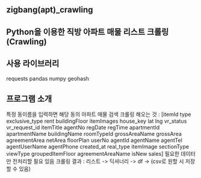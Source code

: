 ## zigbang(apt)_crawling

## Python을 이용한 직방 아파트 매물 리스트 크롤링(Crawling)

## 사용 라이브러리
requests
pandas
numpy
geohash

## 프로그램 소개
특정 동이름을 입력하면 해당 동의 아파트 매물 검색
크롤링 해오는 것 : [itemId type	exclusive_type	rent	buildingFloor	itemImages	house_key	lat	lng	vr_status	vr_request_id	itemTitle	agentNo	regDate	regTime	apartmentId	apartmentName	buildingName	roomTypeId	grossAreaName	grossArea	agreementArea	netArea	floorPlan	userNo	agentId	agentName	agentTel	agentUserName	agentPhone	created_at	real_type	itemImage	sectionType	viewType	groupedItemFloor	agreementAreaName	isNew	sales]
필요한 데이터만 전처리할 필요 있음
크롤링 결과 : 리스트 -> 딕셔너리 -> df -> (csv로 원할 시 저장할 수 있음)
